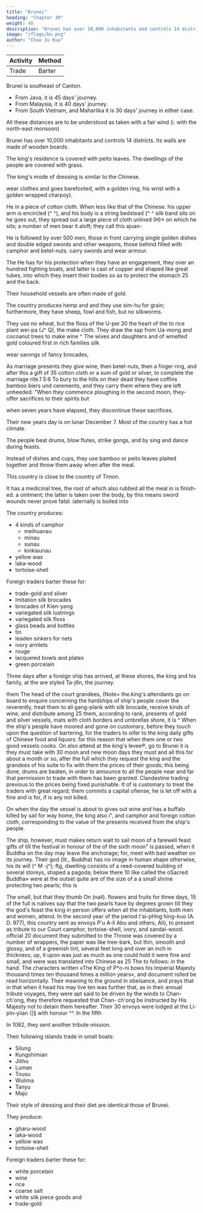 ```yaml
---
title: "Brunei"
heading: "Chapter 39"
weight: 48
description: "Brunei has over 10,000 inhabitants and controls 14 districts. Its walls are made of wooden boards"
image: "/flags/bn.png"
author: "Chau Ju Kua"
---
```



Activity | Method 
--- | ---
Trade | Barter


Brunei is southeast of Canton. 

- From Java, it is 45 days' journey. 
- From Malaysia, it is 40 days' journey. 
- From South Vietnam, and Maharlika it is 30 days' journey in either case.

All these distances are to be understood as taken with a fair wind (i. with the north-east monsoon)

Brunei has over 10,000 inhabitants and controls 14 districts. Its walls are made of wooden boards.

The king's residence is covered with peito leaves. The dwellings of the people are covered with grass.

The king's mode of dressing is similar to the Chinese. 

wear clothes and goes barefooted,
with a golden ring, his wrist with a golden
wrapped
charpoy).

He
in a piece of cotton cloth.
When
less like that of the Chinese.
his
upper arm is encircled
(^ ^), and his body is
a string bedstead {^ ^
silk band
sits on
he goes out, they spread out a large piece of cloth unlined
(H)* on which he sits; a number of men bear it aloft; they call this ajuan-


He is followed by over 500 men, those in front carrying
single
golden dishes and double edged swords and other weapons, those behind
filled
with camphor and betel-nuts.
carry swords and wear armour.

The
He
has for his protection
when they have an engagement, they
over an hundred fighting boats, and
latter is cast of copper
and shaped
like
great tubes, into which they insert their bodies so as to protect the stomach
25
and the back.

Their household vessels are often made of gold. 

The country produces hemp and
and they use sim-hu for grain;
furthermore, they have sheep, fowl and fish, but no silkworms. 

They use no wheat, but the floss
of the U-pei 30 the heart of the
to rice plant
wei-pa (J^
Q),
the
make cloth. They draw the sap from
Ua-mong and cocoanut trees
to
make wine ^
The wives and daughters
and of wmelted gold coloured
first
in rich families
silk

wear sarongs of fancy brocades,

As
marriage presents they
give wine, then betel-nuts, then a finger ring, and after this a gift of
35 cotton cloth
or a
sum
of gold or silver, to complete the marriage rite.1 5:6
To bury
to the hills on
their dead they have coffins
bamboo
biers
und cerements, and they carry them
where they are left unheeded. "When they commence
ploughing in the second moon, they-offer sacrifices to their spirits
but

when seven years have elapsed, they discontinue these sacrifices.

Their new years day is on lunar December 7. Most of the country has a hot climate.

The people beat drums, blow flutes, strike gongs, and by sing and dance during feasts. 

Instead of dishes and cups, they use bamboo or peito leaves plaited together and throw them away when after the meal.

This country is close to the country of Timon. 

It has a medicinal tree, the root of which
also
rubbed
all
the meal
in
is finish-ed.
a ointment; the latter is taken
over the body, by this means sword wounds never prove fatal.
iaternally
is boiled into 

The country produces:
- 4 kinds of camphor
  - meihuanau
  - minau
  - sunau
  - kinkiaunau
- yellow wax
- laka-wood
- tortoise-shell

Foreign traders barter these for:
- trade-gold and silver
- imitation silk brocades
- brocades of Kien-yang
- variegated silk lustrings
- variegated silk floss
- glass beads and bottles
- tin
- leaden sinkers for nets
- ivory armlets
- rouge
- lacquered bowls and plates
- green porcelain


Three days after a foreign ship has arrived, at these shores, the king
and
his family, at the
are styled Ta-j6n,
the journey.

them
The
head of the court grandees, (Note= the.king's attendants go on board to enquire concerning the hardships of ship's people cover the
reverently,
treat
them
to
all
gang-plank with
silk brocade, receive
kinds of wine, and distribute
among
25
them, according to rank, presents of gold and silver vessels, mats with cloth
borders and umbrellas
shore,
it
is
^ When the
ship's people
have moored and gone on
customary, before they touch upon the question of bartering, for
the traders to oifer to the king daily gifts of Chinese food and liquors:
for this reason that
when
them one or two good
vessels
cooks.
On
also attend at the king's levee®,
go to Brunei 
it is
they must take with 30
moon and new moon days they must
and all this for about a month or so, after
the full
which they request the king and the grandees of
his suite to fix
with them
the prices of their goods; this being done, drums are beaten, in order to
announce to
all
the people near and far that permission to trade with
them
has been granted. Clandestine trading previous to the prices being fixed
punishable. It
of
is
customary to treat the traders with great regard;
them commits a
capital ofiense, he is let off with a fine
and
is
for, if 
is
any
not killed.

On
when
the day
the vessel
is
about to
gives out wine and has a buffalo killed by
sail for
way
home, the king also
i",
and
camphor and foreign cotton cloth, corresponding to the
value of the presents received from the ship's people. 

The ship, however, must
makes return
wait to sail
moon
of a farewell feast
gifts of
till
the festival in honour of the
of the sixth
moon"
is
passed,
when
it
Buddha on the day
may
leave the anchorage; for,
meet with bad weather on its journey.
Their god (lit., Buddha) has no image in human shape
otherwise,
his
its will
(^
M
-j^);
ftg,
dwelling consists of a reed-covered building of several storeys, shaped
a pagoda; below there
10 like
called the oSacred
Buddha»
were at the outset quite
are of the size of a
a small shrine protecting two pearls; this
is 

The
small, but that they
thumb
On
(nail).
flowers and fruits for three days,
15
of the full
is
natives say that the two pearls
have by degrees grown
till
they
the god's feast the king in person offers
when
all
the inhabitants, both
men and
women, attend.
In the second year of the period t'ai-pHng hing-kuo (A. D. 977), this
country sent as envoys P'u A-li 
Abu
and others,
Ali),
to present
as tribute to our Court camphor, tortoise-shell, ivory, and sandal-wood.
official
20
document they submitted
to the
Throne was covered by a number of
wrappers, the paper was like tree-bark, but thin, smooth and glossy, and of
a greenish tint, several feet long and over an inch in thickness;
up,
it
upon
was just as much as one could hold
it
were
fine
and
small,
and were
was translated into Chinese as
25
The
to
follows:
in the hand.
The characters written
«The King of P*o-ni bows
his Imperial
Majesty
thousand times ten thousand times a million years», and
document
rolled
be read horizontally. Their meaning
to the ground in obeisance, and prays that
in that
when
it
head
his
may
live ten
was further
that, as in their annual tribute voyages, they
were apt
said
to be
driven by the winds to Chan-ch'ong, they therefore requested that Chan-
ch'ong be instructed by His Majesty not to detain them hereafter. Their
30
envoys were lodged at the Li-pin-yiian (|§
with honour ^^.
In the
fifth


In 1082, they sent another tribute mission. 


Their following islands trade in small boats:
- Silung
- Kungshimian
- Jilihu
- Luman
- Tousu
- Wulima
- Tanyu
- Majo

Their style of dressing and their diet are identical those of Brunei. 

They produce:
- gharu-wood
- laka-wood
- yellow wax
- tortoise-shell

Foreign traders barter these for:
- white porcelain
- wine
- rice
- coarse salt
- white silk piece goods and
- trade-gold


<!-- Notes.
The
1)
mention of Borneo in Chinese literature dates from
(/^ ^), 6,5 under the form P'o-ni
earliest
when
ninth century,
10
the latter part of the
occurs in the Man-shu
(y^ j^).
name used by our author are both
pronounced in Cantonese Put-ni, i. e., Brni, Borneo. See also Groeneveldt, Notes, 101 et seqq.
Gerini, Researches, 512 et seqq., is ((perfectly sure» P'o-ni is Pani or Panel on the Barumun
or Pani River, east coast of Sumatra, in about 2°20'— 2°30' N. lat. The information given
by Chau Ju-kua strengthens the identification of P'o-ni with Borneo. He says it was near
Pel Hot, B. E.
Ti-mbn
F. E. 0., IV, 287, 296.
The two forms
of the
one of which can possibly have been near Sumatra, and some, at
to have been
to Borneo, and not one to Sumatra.
the Celebes. Certain other facts
in
15
— unquestionably Luzon. He speaks of neighbouring
Timor, and south of Ma-i
(island of
islands, not
it
— It
— even
least, of
which appear
the story of the two pearls,
all point
20
true that in a previous passage (supra, p. 76}
is
our author states that P'o-ni was 15 days sailing N.-W. of Sho-p'o, while in this chapter he says
it is
may
45 days journey from Sho-p'o, but this
remarks (supra,
58) on Chinese errors in
p.
partly be accounted for by reference to previous
compass directions at sea, and the course sailed,
whether straight or coast-wise, should also be taken
Nipa palm
2)
This character stands for
3)
J.
A. 0.
S.,
4)
nang
is
84.
litter or
Sha-hu
hammock; the word
sago, see supra, p.
Is
in
.
On
— 399.
The
first
Cantonese Jca-mung,
(^
is
^^
is
written
MJ- A juan-
evidently the gomuti palm, the sap of which
is
is
the
is
I,
Ming period the name was
p^). See Groeneveldt, Notes, 116.
written Ti-wu, in Cantonese Ti-mat. In the
)
and Ki-li-ti-mOn
(^
j^
||_
p, 63, line 32,
these products of Borneo, see infra, Pt. II.
The character jung is
Fu-kien. ((Variegated silk
flossa.
jung. Confer the terms Tcie-jung
((Green porcelains,
is
(^ :^)
our celadon porcelain;
Chb-kiang province, and was an important
times. See
character of this word
itself
the medecine for wounds, conf. supra,
On
Sung books, see Hirth,
island of Timor. In a previous passage (supra, p. 83), giving a list of the depen- 35
written Ch'i-mon
7)
the suppression of radicals in
made. See Crawfurd, Hist. Indian Archipelago,
do not know what native word is transcribed by Ma-mong.
We
6)
(jpet-to).
30
appears to be foreign. See supra, pp. 47, 50, 72.
84. We'i-pa, in Cantonese mi-pa is the nipa palm. See supra,
substance from which toddy
dences of Java, the name
On
Xh
25
into consideration.
palmyra palm
27.
Kia-mong,
ordinary
397
XXX,
In some editions of this work the
a
5)
p.
(ivei-pa) leaves probably, not
Hirth, Ancient Chinese porcelain,
the World. (Hakl. Soc.
8) ((Mats
edit.) 117.
with cloth borders»,
Kien-yang
and siu-jung
it
is
a town in Kien-ning-fu,
probably for -^d
(|k 3^),
also
pronounced 40
P'ei-wbn-yiin-fu,
2,7i.
was principally manufactured at Lung-ch'iian
article
29,
in
of export in Chinese trade in mediaeval
38—69.
Conf. Pigafetta, First
Voyage round
45
__
^^ J^.
The
first
character
is
identical with
J^,
according
and we find mentioned in P'ei-wbn-yun-fu, llQAj 162, as a term used during
Jh| jS.
On the subject of mats, see
the Sung dynasty, ((mats having a brocaded hem»,
to K'ang-hi-tzi-tien,
^a
infra, Pt. II. Ch.
XXIV.
—1,39
159
PHILIPPINE ISLANDS.
9) It
on the
first
is custamary in China for hidg officials to receive the visits of their
subordinates
and fifteenth of each moon, and these days are the ordinary holidays of the people,
on which they
make
WK f^
^°)
5 46,98 gives
visits.
^
^^^ ^^^^ character stands for
several quotations of analogous terms;
oto go to», Bto travels. Pei-wbn-yan-fu,
^^^ «a farewell dinner to a parting
e. g.,
jjjg_
friends also «a viaticumn.
11) The feast of Kuan-yin, the patron of sailors, see supra, p. 69. Buddhism was not unknown
Borneo in mediaeval times, though the date of its appearance there is uncertain. See Lassen,
Indische Altherthumsk. IV, 582. Crawfurd, J. E. G. S., XXIII, 83.
in
10
12)
Can these pearls be the same Pigafetta speaks of in his Narrative? «They say
that the
Coest of Borneo) has two pearls as large as a hen's eggs, and so
placed on a smooth table they cannot be made to stand stiH». See First
W.
king of Burne (Brunei,
perfectly round that
if
Voyage round the World by Magellan (Hakl.
according to the Fang-yea ^ossary in K'ang-hsi
Soc.
edit.),
tzi-tien.
117, 120. -j^
The
statue
is
'^ «humaushape»,
placed in contrast with
15 the pearls.
The full text of this letter of the ruler of Borneo is given in Sung-shi, 489,18. The
name is there said to be Hiang-ta (fS]
and that of the envoy P'u Lu-sie (»^
'^^^ ^^"^S said in his letter to the Emperor of China concerning this envoy= ((Recently
^)0-
fM.
there was a trader, P'u Lu-sie by name, whose ship arrived at the mouth of my river; I sent a
20 man to invite him to my place, and then he told me he came from China. The people of my
13)
^)
king's
country were
the Court
....»
much pleased at this, and, preparing a ship, asked this stranger to guide them to
See Groeneveldt, Notes, 109. It appears from this that it is to the enterprising
Arab traders of Canton,
or Ts'iian-chou, that belongs the credit of opening relations between
China and Borneo.
Sung-shi, 489,19* gives the name of the king of Borneo as Si-li-ma-jo (^^ j||
which may be Sri Maharaja or Maradja. The mission sailed back from Ts'iian-chou.
15) These islands must probably be looked for in the Celebes and Moluccas; there is nothing
to indicate how the nineteen characters which give their names should be grouped. The division
here adopted is purely tentative. The first name may be Serang or Coram, the third Gilolo. Wu-
30 li-ma may be the same as the Wu-li (/^ JB) of Yuan-shi, 162 which Groeneveldt, Notes,
Tan-yu suggests Ternate, and Ma-jo
27, thought might be Bali, but this seems doubtful.

Mahono, but none of these islands produce any kind
of gharu-wood. -->